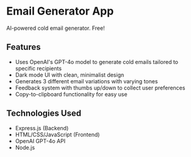 # Email Generator App

AI-powered cold email generator. Free!

## Features

- Uses OpenAI's GPT-4o model to generate cold emails tailored to specific recipients
- Dark mode UI with clean, minimalist design
- Generates 3 different email variations with varying tones
- Feedback system with thumbs up/down to collect user preferences
- Copy-to-clipboard functionality for easy use

## Technologies Used

- Express.js (Backend)
- HTML/CSS/JavaScript (Frontend)
- OpenAI GPT-4o API
- Node.js
